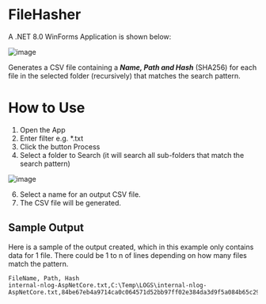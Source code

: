 # FileHasher
A .NET 8.0 WinForms Application is shown below:

![image](https://github.com/cgers/FileHasher/assets/14121781/347f5f04-89d0-4e4f-9967-f1c5b708face)

Generates a CSV file containing a ***Name, Path and Hash*** (SHA256) for each file in the selected folder (recursively) that matches the search pattern.

# How to Use
1. Open the App
2. Enter filter e.g. *.txt
3. Click the button Process
4. Select a folder to Search (it will search all sub-folders that match the search pattern)

![image](https://github.com/cgers/FileHasher/assets/14121781/a8a374d2-df2f-4f65-8e4c-462c9bdfab8f)

6. Select a name for an output CSV file.
7. The CSV file will be generated.

 
## Sample Output
Here is a sample of the output created, which in this example only contains data for 1 file. There could be 1 to n of lines depending on how many files match the pattern.
```
FileName, Path, Hash
internal-nlog-AspNetCore.txt,C:\Temp\LOGS\internal-nlog-AspNetCore.txt,84be67eb4a9714ca0c064571d52bb97ff02e384da3d9f5a084b65c29e0b2a758
```


